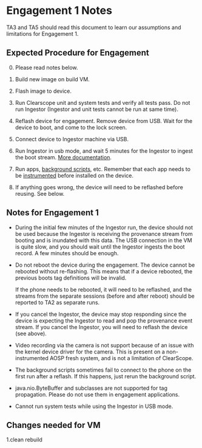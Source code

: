 # Engagement 1 Notes

TA3 and TA5 should read this document to learn our assumptions and
limitations for Engagement 1.

## Expected Procedure for Engagement

0. Please read notes below.

1. Build new image on build VM.

2. Flash image to device.

3. Run Clearscope unit and system tests and verify all tests pass.  Do
not run Ingestor (Ingestor and unit tests cannot be run at same
time). 

4. Reflash device for engagement.  Remove device from USB.  Wait for
the device to boot, and come to the lock screen.

5. Connect device to Ingestor machine via USB.

6. Run Ingestor in usb mode, and wait 5 minutes for the Ingestor to
ingest the boot stream.  [More documentation](cdm-ingestor.md).

7. Run apps, [background scripts](background-traffic.md), etc.
Remember that each app needs to be
[instrumented](instrumenting-new-app.md) before installed on the
device.

8.  If anything goes wrong, the device will need to be reflashed
before reusing.  See below.

## Notes for Engagement 1

* During the initial few minutes of the Ingestor run, the device
  should not be used because the Ingestor is receiving the provenance
  stream from booting and is inundated with this data.  The USB
  connection in the VM is quite slow, and you should wait until the
  Ingestor ingests the boot record.  A few minutes should be enough.

* Do not reboot the device during the engagement.  The device cannot
  be rebooted without re-flashing.  This means that if a device
  rebooted, the previous boots tag definitions will be invalid.

  If the phone needs to be rebooted, it will need to be reflashed, and
  the streams from the separate sessions (before and after reboot)
  should be reported to TA2 as separate runs.

* If you cancel the Ingestor, the device may stop responding since the
  device is expecting the Ingestor to read and pop the provenance
  event stream.  If you cancel the Ingestor, you will need to reflash
  the device (see above).

* Video recording via the camera is not support because of an issue
  with the kernel device driver for the camera.  This is present on a
  non-instrumented AOSP fresh system, and is not a limitation of
  ClearScope.

* The background scripts sometimes fail to connect to the phone on the
  first run after a reflash.  If this happens, just rerun the
  background script.

* java.nio.ByteBuffer and subclasses are not supported for tag
  propagation.  Please do not use them in engagement applications.

* Cannot run system tests while using the Ingestor in USB mode.

## Changes needed for VM

1.clean rebuild
